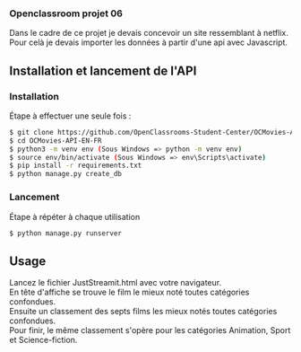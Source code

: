 ### Openclassroom projet 06


Dans le cadre de ce projet je devais concevoir un site ressemblant à netflix.
Pour celà je devais importer les données à partir d'une api avec Javascript.

## Installation et lancement de l'API

### Installation

Étape à effectuer une seule fois :

```bash
$ git clone https://github.com/OpenClassrooms-Student-Center/OCMovies-API-EN-FR.git
$ cd OCMovies-API-EN-FR
$ python3 -m venv env (Sous Windows => python -m venv env)
$ source env/bin/activate (Sous Windows => env\Scripts\activate)
$ pip install -r requirements.txt
$ python manage.py create_db
```

### Lancement

Étape à répéter à chaque utilisation

```bash
$ python manage.py runserver
```

## Usage

Lancez le fichier JustStreamit.html avec votre navigateur.   
En tête d'affiche se trouve le film le mieux noté toutes catégories confondues.   
Ensuite un classement des septs films les mieux notés toutes catégories confondues.   
Pour finir, le même classement s'opère pour les catégories Animation, Sport et Science-fiction.   